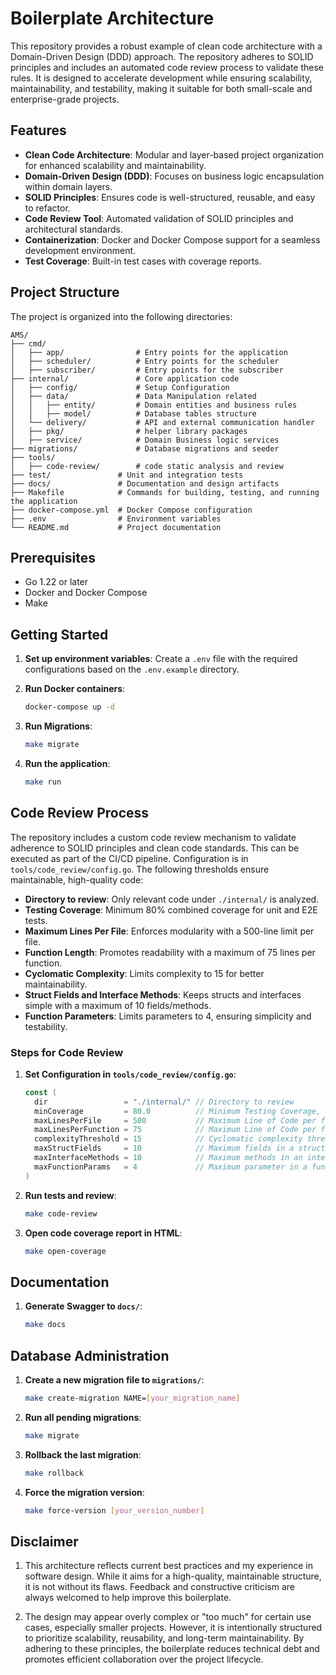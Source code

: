 # Boilerplate Architecture

This repository provides a robust example of clean code architecture with a Domain-Driven Design (DDD) approach. The repository adheres to SOLID principles and includes an automated code review process to validate these rules. It is designed to accelerate development while ensuring scalability, maintainability, and testability, making it suitable for both small-scale and enterprise-grade projects.

## Features

- **Clean Code Architecture**: Modular and layer-based project organization for enhanced scalability and maintainability.
- **Domain-Driven Design (DDD)**: Focuses on business logic encapsulation within domain layers.
- **SOLID Principles**: Ensures code is well-structured, reusable, and easy to refactor.
- **Code Review Tool**: Automated validation of SOLID principles and architectural standards.
- **Containerization**: Docker and Docker Compose support for a seamless development environment.
- **Test Coverage**: Built-in test cases with coverage reports.

## Project Structure

The project is organized into the following directories:

```
AMS/
├── cmd/                
│   ├── app/                # Entry points for the application
│   ├── scheduler/          # Entry points for the scheduler
│   ├── subscriber/         # Entry points for the subscriber
├── internal/               # Core application code
│   ├── config/             # Setup Configuration
│   ├── data/               # Data Manipulation related
│   │   ├── entity/         # Domain entities and business rules
│   │   ├── model/          # Database tables structure
│   └── delivery/           # API and external communication handler
│   ├── pkg/                # helper library packages
│   ├── service/            # Domain Business logic services
├── migrations/             # Database migrations and seeder
├── tools/                
│   ├── code-review/        # code static analysis and review
├── test/               # Unit and integration tests
├── docs/               # Documentation and design artifacts
├── Makefile            # Commands for building, testing, and running the application
├── docker-compose.yml  # Docker Compose configuration
├── .env                # Environment variables
└── README.md           # Project documentation
```

## Prerequisites

- Go 1.22 or later
- Docker and Docker Compose
- Make

## Getting Started

1. **Set up environment variables**:
   Create a `.env` file with the required configurations based on the `.env.example` directory.

2. **Run Docker containers**:
   ```bash
   docker-compose up -d
   ```
3. **Run Migrations**:
   ```bash
   make migrate
   ```
4. **Run the application**:
   ```bash
   make run
   ```

## Code Review Process

The repository includes a custom code review mechanism to validate adherence to SOLID principles and clean code standards. This can be executed as part of the CI/CD pipeline. Configuration is in `tools/code_review/config.go`. The following thresholds ensure maintainable, high-quality code:

- **Directory to review**: Only relevant code under `./internal/` is analyzed.
- **Testing Coverage**: Minimum 80% combined coverage for unit and E2E tests.
- **Maximum Lines Per File**: Enforces modularity with a 500-line limit per file.
- **Function Length**: Promotes readability with a maximum of 75 lines per function.
- **Cyclomatic Complexity**: Limits complexity to 15 for better maintainability.
- **Struct Fields and Interface Methods**: Keeps structs and interfaces simple with a maximum of 10 fields/methods.
- **Function Parameters**: Limits parameters to 4, ensuring simplicity and testability.

### Steps for Code Review

1. **Set Configuration in `tools/code_review/config.go`**:
   ```go
   const (
     dir                 = "./internal/" // Directory to review
     minCoverage         = 80.0          // Minimum Testing Coverage, Unit and E2E Test combining
     maxLinesPerFile     = 500           // Maximum Line of Code per file
     maxLinesPerFunction = 75            // Maximum Line of Code per function
     complexityThreshold = 15            // Cyclomatic complexity threshold
     maxStructFields     = 10            // Maximum fields in a struct
     maxInterfaceMethods = 10            // Maximum methods in an interface
     maxFunctionParams   = 4             // Maximum parameter in a function
   )
   ```
2. **Run tests and review**:
   ```bash
   make code-review
   ```
3. **Open code coverage report in HTML**:
   ```bash
   make open-coverage
   ```
 
## Documentation

1. **Generate Swagger to `docs/`**:
   ```bash
   make docs
   ```
## Database Administration

1. **Create a new migration file to `migrations/`**:
   ```bash
   make create-migration NAME=[your_migration_name]
   ```
2. **Run all pending migrations**:
   ```bash
   make migrate
   ```
3. **Rollback the last migration**:
   ```bash
   make rollback
   ```
4. **Force the migration version**:
   ```bash
   make force-version [your_version_number]
   ```

## Disclaimer

1. This architecture reflects current best practices and my experience in software design. While it aims for a high-quality, maintainable structure, it is not without its flaws. Feedback and constructive criticism are always welcomed to help improve this boilerplate.

2. The design may appear overly complex or "too much" for certain use cases, especially smaller projects. However, it is intentionally structured to prioritize scalability, reusability, and long-term maintainability. By adhering to these principles, the boilerplate reduces technical debt and promotes efficient collaboration over the project lifecycle.
